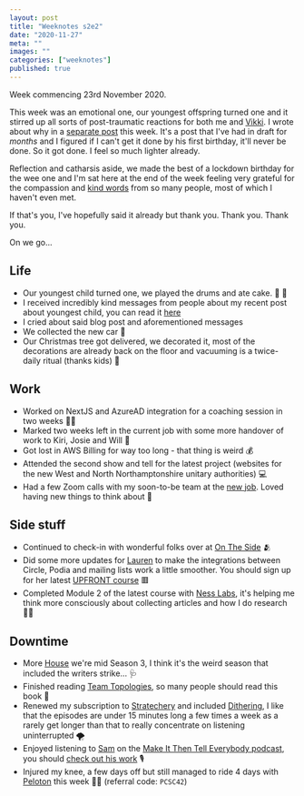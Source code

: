 ```yaml
---
layout: post
title: "Weeknotes s2e2"
date: "2020-11-27"
meta: ""
images: ""
categories: ["weeknotes"]
published: true
---
```


Week commencing 23rd November 2020.

This week was an emotional one, our youngest offspring turned one and it stirred up all sorts of post-traumatic reactions for both me and [Vikki][vikki]. I wrote about why in a [separate post][forever-thankful] this week. It's a post that I've had in draft for _months_ and I figured if I can't get it done by his first birthday, it'll never be done. So it got done. I feel so much lighter already.

Reflection and catharsis aside, we made the best of a lockdown birthday for the wee one and I'm sat here at the end of the week feeling very grateful for the compassion and [kind words][forever-thankful-tweet] from so many people, most of which I haven't even met. 

If that's you, I've hopefully said it already but thank you. Thank you. Thank you.

On we go...

## Life
* Our youngest child turned one, we played the drums and ate cake. 🥁 🍰
* I received incredibly kind messages from people about my recent post about youngest child, you can read it [here][forever-thankful]
* I cried about said blog post and aforementioned messages
* We collected the new car 🚗
* Our Christmas tree got delivered, we decorated it, most of the decorations are already back on the floor and vacuuming is a twice-daily ritual (thanks kids) 🎄

## Work
* Worked on NextJS and AzureAD integration for a coaching session in two weeks 👩‍💻
* Marked two weeks left in the current job with some more handover of work to Kiri, Josie and Will 🎉
* Got lost in AWS Billing for way too long - that thing is weird 💰
* Attended the second show and tell for the latest project (websites for the new West and North Northamptonshire unitary authorities) 💻
* Had a few Zoom calls with my soon-to-be team at the [new job][gs]. Loved having new things to think about 🦈

## Side stuff
* Continued to check-in with wonderful folks over at [On The Side][ots] 🫂
* Did some more updates for [Lauren][redjotter] to make the integrations between Circle, Podia and mailing lists work a little smoother. You should sign up for her latest [UPFRONT course][upfront-bond-3] 🟥
* Completed Module 2 of the latest course with [Ness Labs][ness-labs], it's helping me think more consciously about collecting articles and how I do research 👨‍🎓

## Downtime
* More [House][house] we're mid Season 3, I think it's the weird season that included the writers strike... 🩺
* Finished reading [Team Topologies][team-topologies], so many people should read this book 📕 
* Renewed my subscription to [Stratechery][stratechery] and included [Dithering][dithering], I like that the episodes are under 15 minutes long a few times a week as a rarely get longer than that to really concentrate on listening uninterrupted 🌪️
* Enjoyed listening to [Sam][sam] on the [Make It Then Tell Everybody podcast][sam-podcast], you should [check out his work][sam] 🎙️
* Injured my knee, a few days off but still managed to ride 4 days with [Peloton][peloton] this week 🚴‍♂️ (referral code: `PCSC42`)

[ots]: https://ontheside.network/
[redjotter]: https://www.instagram.com/_laurencurrie_
[upfront-bond-3]: https://course.weareupfront.com/bond-3
[gs]: https://gymshark.com/
[house]: https://www.amazon.co.uk/gp/video/detail/B00FZV88BC/ref=atv_dp_share_cu_r
[peloton]: https://www.onepeloton.co.uk/
[team-topologies]: https://teamtopologies.com/
[ness-labs]: https://nesslabs.com
[aws-control-tower]: https://aws.amazon.com/billing/

[sam]: https://www.instagram.com/skinnydrawnboy/
[sam-podcast]: https://blog.nocturnalmonkey.com/make-it-then-tell-everybody-with-dan-berry/
[vikki]: https://www.instagram.com/happy_little_vie/
[forever-thankful]: /2020/11/forever-thankful
[forever-thankful-tweet]: https://twitter.com/danblundell/status/1331376323709837312
[dithering]: https://twitter.com/ditheringfm
[stratechery]: http://stratechery.com/

[contact]: /about

